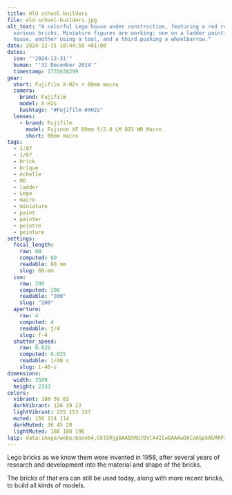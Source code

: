 ```yaml
---
title: Old school builders
file: old-school-builders.jpg
alt_text: "A colorful Lego house under construction, featuring a red roof and
  various bricks. Miniature figures are working: one on a ladder painting the
  house, another using a tool, and a third pushing a wheelbarrow."
date: 2024-12-31 10:44:59 +01:00
dates:
  iso: "'2024-12-31'"
  human: "'31 December 2024'"
  timestamp: 1735638299
gear:
  short: Fujifilm X-H2s + 80mm macro
  camera:
    brand: Fujifilm
    model: X-H2s
    hashtags: "#Fujifilm #XH2s"
  lenses:
    - brand: Fujifilm
      model: Fujinon XF 80mm f/2.8 LM OIS WR Macro
      short: 80mm macro
tags:
  - 1:87
  - 1/87
  - brick
  - brique
  - échelle
  - HO
  - ladder
  - Lego
  - macro
  - miniature
  - paint
  - painter
  - peintre
  - peinture
settings:
  focal_length:
    raw: 80
    computed: 80
    readable: 80 mm
    slug: 80-mm
  iso:
    raw: 200
    computed: 200
    readable: "200"
    slug: "200"
  aperture:
    raw: 4
    computed: 4
    readable: ƒ/4
    slug: f-4
  shutter_speed:
    raw: 0.025
    computed: 0.025
    readable: 1/40 s
    slug: 1-40-s
dimensions:
  width: 3500
  height: 2333
colors:
  vibrant: 188 56 63
  darkVibrant: 126 19 22
  lightVibrant: 225 153 157
  muted: 150 124 114
  darkMuted: 36 45 20
  lightMuted: 188 180 196
lqip: data:image/webp;base64,UklGRjgBAABXRUJQVlA4ICwBAAAwDACdASpkAEMAP3GwzF00rrOsrNN5ipAuCWIA0FRD288eaK4On0LghTPEuNEn9loiNRiJMWuTKsFupHowYdNzmLjDPBXFyIbDd3G7o53MniqND/zJl5zjiine3F6loruNYVK7lNLvvgCAAP7hlDWtKmve/O8xiwi4tlx+55TKy2aUsmivuPnjhw8X/xKy9Oc7RDqOBELjXD9K35p2jCWGW8jrE0dRJDwdfY27q7N97oPfKB2AwSYf/k5Ye1TJTNSrk1+Roz24IUIWWln5vnmXKoi7C1oD3GNAteyMjYXk3Zwk0XPGQqHFz3G1lko0Hy4XiVXATyUvVJ0PYN73W0s7FwUHJ/Zmm7Zly4SSkdr/C18+qA2jpDCUSbiig4V8zv/VgkWzuNWiOdwgAAA=
---
```


Lego bricks as we know them were invented in 1958, after several years of research and development into the material and shape of the bricks.

The bricks of that era can still be used today, along with more recent bricks, to build all kinds of models.

